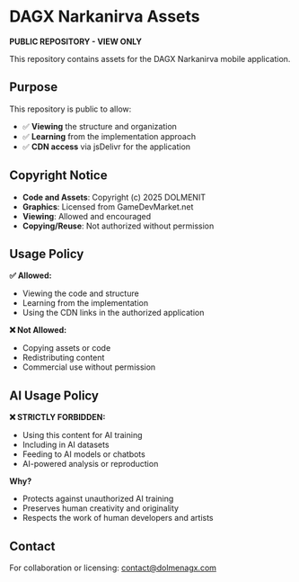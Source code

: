 # DAGX Narkanirva Assets

**PUBLIC REPOSITORY - VIEW ONLY**

This repository contains assets for the DAGX Narkanirva mobile application.

## Purpose

This repository is public to allow:
- ✅ **Viewing** the structure and organization
- ✅ **Learning** from the implementation approach
- ✅ **CDN access** via jsDelivr for the application

## Copyright Notice

- **Code and Assets**: Copyright (c) 2025 DOLMENIT
- **Graphics**: Licensed from GameDevMarket.net
- **Viewing**: Allowed and encouraged
- **Copying/Reuse**: Not authorized without permission

## Usage Policy

**✅ Allowed:**
- Viewing the code and structure
- Learning from the implementation
- Using the CDN links in the authorized application

**❌ Not Allowed:**
- Copying assets or code
- Redistributing content
- Commercial use without permission

## AI Usage Policy

**❌ STRICTLY FORBIDDEN:**
- Using this content for AI training
- Including in AI datasets
- Feeding to AI models or chatbots
- AI-powered analysis or reproduction

**Why?**
- Protects against unauthorized AI training
- Preserves human creativity and originality
- Respects the work of human developers and artists

## Contact

For collaboration or licensing: contact@dolmenagx.com
